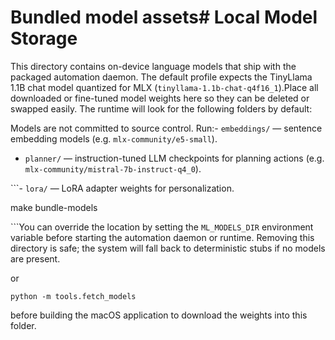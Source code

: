 # Bundled model assets# Local Model Storage



This directory contains on-device language models that ship with the packaged automation daemon.  The default profile expects the TinyLlama 1.1B chat model quantized for MLX (`tinyllama-1.1b-chat-q4f16_1`).Place all downloaded or fine-tuned model weights here so they can be deleted or swapped easily. The runtime will look for the following folders by default:



Models are not committed to source control.  Run:- `embeddings/` — sentence embedding models (e.g. `mlx-community/e5-small`).

- `planner/` — instruction-tuned LLM checkpoints for planning actions (e.g. `mlx-community/mistral-7b-instruct-q4_0`).

```- `lora/` — LoRA adapter weights for personalization.

make bundle-models

```You can override the location by setting the `ML_MODELS_DIR` environment variable before starting the automation daemon or runtime. Removing this directory is safe; the system will fall back to deterministic stubs if no models are present.


or

```
python -m tools.fetch_models
```

before building the macOS application to download the weights into this folder.
